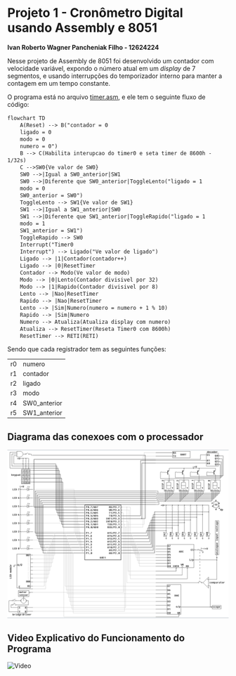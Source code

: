 # Projeto 1 - Cronômetro Digital usando Assembly e 8051

**Ivan Roberto Wagner Pancheniak Filho - 12624224**

Nesse projeto de Assembly de 8051 foi desenvolvido um contador com velocidade variável,
expondo o número atual em um _display_ de 7 segmentos, e usando interrupções do temporizador
interno para manter a contagem em um tempo constante.

O programa está no arquivo [timer.asm](timer.asm), e ele tem o seguinte fluxo de código:

``` mermaid
flowchart TD
    A(Reset) --> B("contador = 0
    ligado = 0
    modo = 0
    numero = 0")
    B --> C(Habilita interupcao do timer0 e seta timer de 8600h - 1/32s)
    C -->SW0{Ve valor de SW0}
    SW0 -->|Igual a SW0_anterior|SW1
    SW0 -->|Diferente que SW0_anterior|ToggleLento("ligado = 1
    modo = 0
    SW0_anterior = SW0")
    ToggleLento --> SW1{Ve valor de SW1}
    SW1 -->|Igual a SW1_anterior|SW0
    SW1 -->|Diferente que SW1_anterior|ToggleRapido("ligado = 1
    modo = 1
    SW1_anterior = SW1")
    ToggleRapido --> SW0
    Interrupt("Timer0
    Interrupt") --> Ligado("Ve valor de ligado")
    Ligado --> |1|Contador(contador++)
    Ligado --> |0|ResetTimer
    Contador --> Modo(Ve valor de modo)
    Modo --> |0|Lento(Contador divisivel por 32)
    Modo --> |1|Rapido(Contador divisivel por 8)
    Lento --> |Nao|ResetTimer
    Rapido --> |Nao|ResetTimer 
    Lento --> |Sim|Numero(numero = numero + 1 % 10)
    Rapido --> |Sim|Numero
    Numero --> Atualiza(Atualiza display com numero)
    Atualiza --> ResetTimer(Reseta Timer0 com 8600h)
    ResetTimer --> RETI(RETI)
```

Sendo que cada registrador tem as seguintes funções:

|    |              |
|----|--------------|
| r0 | numero       |
| r1 | contador     |
| r2 | ligado       |
| r3 | modo         |
| r4 | SW0_anterior |
| r5 | SW1_anterior |

## Diagrama das conexoes com o processador

![Diagrama](diagram.png)

## Video Explicativo do Funcionamento do Programa


![Video](https://youtu.be/CPFiauVPb5c)

